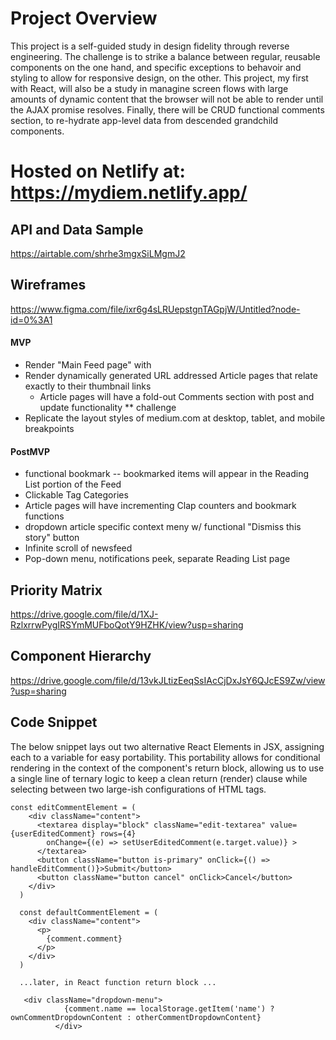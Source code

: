 # Project Overview

This project is a self-guided study in design fidelity through reverse engineering. The challenge is to strike a balance between regular, reusable components on the one hand, and specific exceptions to behavoir and styling to allow for responsive design,  on the other.  This project, my first with React, will also be a study in managine screen flows with large amounts of dynamic content that the browser will not be able to render until the AJAX promise resolves.  Finally, there will be CRUD functional comments section, to re-hydrate app-level data from descended grandchild components.

# Hosted on Netlify at: https://mydiem.netlify.app/

## API and Data Sample

https://airtable.com/shrhe3mgxSiLMgmJ2

## Wireframes

https://www.figma.com/file/ixr6g4sLRUepstgnTAGpjW/Untitled?node-id=0%3A1

#### MVP

- Render "Main Feed page" with
- Render dynamically generated URL addressed Article pages that relate exactly to their thumbnail links
  - Article pages will have a fold-out Comments section with post and update functionality \*\* challenge
- Replicate the layout styles of medium.com at desktop, tablet, and mobile breakpoints

#### PostMVP

- functional bookmark -- bookmarked items will appear in the Reading List portion of the Feed
- Clickable Tag Categories
- Article pages will have incrementing Clap counters and bookmark functions
- dropdown article specific context meny w/ functional "Dismiss this story" button
- Infinite scroll of newsfeed
- Pop-down menu, notifications peek, separate Reading List page

## Priority Matrix

https://drive.google.com/file/d/1XJ-RzlxrrwPygIRSYmMUFboQotY9HZHK/view?usp=sharing

## Component Hierarchy

https://drive.google.com/file/d/13vkJLtizEeqSsIAcCjDxJsY6QJcES9Zw/view?usp=sharing

## Code Snippet

The below snippet lays out two alternative React Elements in JSX, assigning each to a variable for easy portability. This portability
allows for conditional rendering in the context of the component's return block, allowing us to use a single line of ternary logic to keep a clean return (render) clause while selecting between two large-ish configurations of HTML tags.

```
const editCommentElement = (
    <div className="content">
      <textarea display="block" className="edit-textarea" value={userEditedComment} rows={4}
        onChange={(e) => setUserEditedComment(e.target.value)} >
      </textarea>
      <button className="button is-primary" onClick={() => handleEditComment()}>Submit</button>
      <button className="button cancel" onClick>Cancel</button>
    </div>
  )

  const defaultCommentElement = (
    <div className="content">
      <p>
        {comment.comment}
      </p>
    </div>
  )

  ...later, in React function return block ...

   <div className="dropdown-menu">
            {comment.name == localStorage.getItem('name') ? ownCommentDropdownContent : otherCommentDropdownContent}
          </div>
```







